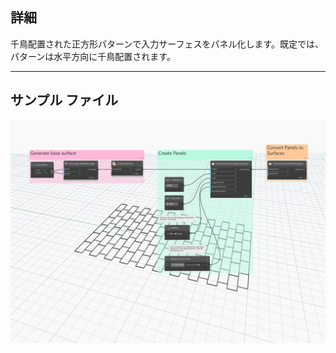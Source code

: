 ## 詳細
千鳥配置された正方形パターンで入力サーフェスをパネル化します。既定では、パターンは水平方向に千鳥配置されます。
___
## サンプル ファイル

![ByStaggeredQuads](./Autodesk.DesignScript.Geometry.PanelSurface.ByStaggeredQuads_img.jpg)
